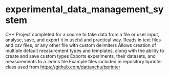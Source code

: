 # experimental_data_management_system
C++ Project completed for a course to take data from a file or user input, analyse, save, and export it in useful and practical way.
Reads in text files and csv files, or any other file with custom delimiters
Allows creation of multiple default measurement types and templates, along with the ability to create and save custom types
Exports experiments, their datasets, and measurements to a .edms file
Example files included in repository
bprinter class used from https://github.com/dattanchu/bprinter 
